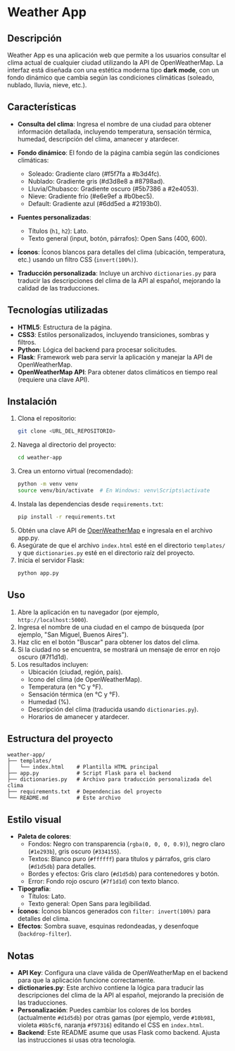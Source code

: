 # Weather App

## Descripción
Weather App es una aplicación web que permite a los usuarios consultar el clima actual de cualquier ciudad utilizando la API de OpenWeatherMap. La interfaz está diseñada con una estética moderna tipo **dark mode**, con un fondo dinámico que cambia según las condiciones climáticas (soleado, nublado, lluvia, nieve, etc.).

## Características
- **Consulta del clima**: Ingresa el nombre de una ciudad para obtener información detallada, incluyendo temperatura, sensación térmica, humedad, descripción del clima, amanecer y atardecer.
- **Fondo dinámico**: El fondo de la página cambia según las condiciones climáticas:
  - Soleado: Gradiente claro (#f5f7fa a #b3d4fc).
  - Nublado: Gradiente gris (#d3d8e8 a #8798ad).
  - Lluvia/Chubasco: Gradiente oscuro (#5b7386 a #2e4053).
  - Nieve: Gradiente frío (#e6e9ef a #b0bec5).
  - Default: Gradiente azul (#6dd5ed a #2193b0).

- **Fuentes personalizadas**:
  - Títulos (`h1`, `h2`): Lato.
  - Texto general (input, botón, párrafos): Open Sans (400, 600).
- **Íconos**: Íconos blancos para detalles del clima (ubicación, temperatura, etc.) usando un filtro CSS (`invert(100%)`).
- **Traducción personalizada**: Incluye un archivo `dictionaries.py` para traducir las descripciones del clima de la API al español, mejorando la calidad de las traducciones.

## Tecnologías utilizadas
- **HTML5**: Estructura de la página.
- **CSS3**: Estilos personalizados, incluyendo transiciones, sombras y filtros.
- **Python**: Lógica del backend para procesar solicitudes.
- **Flask**: Framework web para servir la aplicación y manejar la API de OpenWeatherMap.
- **OpenWeatherMap API**: Para obtener datos climáticos en tiempo real (requiere una clave API).

## Instalación
1. Clona el repositorio:
   ```bash
   git clone <URL_DEL_REPOSITORIO>
   ```
2. Navega al directorio del proyecto:
   ```bash
   cd weather-app
   ```
3. Crea un entorno virtual (recomendado):
   ```bash
   python -m venv venv
   source venv/bin/activate  # En Windows: venv\Scripts\activate
   ```
4. Instala las dependencias desde `requirements.txt`:
   ```bash
   pip install -r requirements.txt
   ```
5. Obtén una clave API de [OpenWeatherMap](https://openweathermap.org/api) e ingresala en el archivo app.py.
6. Asegúrate de que el archivo `index.html` esté en el directorio `templates/` y que `dictionaries.py` esté en el directorio raíz del proyecto.
7. Inicia el servidor Flask:
   ```bash
   python app.py
   ```

## Uso
1. Abre la aplicación en tu navegador (por ejemplo, `http://localhost:5000`).
2. Ingresa el nombre de una ciudad en el campo de búsqueda (por ejemplo, "San Miguel, Buenos Aires").
3. Haz clic en el botón "Buscar" para obtener los datos del clima.
4. Si la ciudad no se encuentra, se mostrará un mensaje de error en rojo oscuro (#7f1d1d).
5. Los resultados incluyen:
   - Ubicación (ciudad, región, país).
   - Icono del clima (de OpenWeatherMap).
   - Temperatura (en °C y °F).
   - Sensación térmica (en °C y °F).
   - Humedad (%).
   - Descripción del clima (traducida usando `dictionaries.py`).
   - Horarios de amanecer y atardecer.

## Estructura del proyecto
```
weather-app/
├── templates/
│   └── index.html    # Plantilla HTML principal
├── app.py            # Script Flask para el backend
├── dictionaries.py   # Archivo para traducción personalizada del clima
├── requirements.txt  # Dependencias del proyecto
└── README.md         # Este archivo
```

## Estilo visual
- **Paleta de colores**:
  - Fondos: Negro con transparencia (`rgba(0, 0, 0, 0.9)`), negro claro (`#1e293b`), gris oscuro (`#334155`).
  - Textos: Blanco puro (`#ffffff`) para títulos y párrafos, gris claro (`#d1d5db`) para detalles.
  - Bordes y efectos: Gris claro (`#d1d5db`) para contenedores y botón.
  - Error: Fondo rojo oscuro (`#7f1d1d`) con texto blanco.
- **Tipografía**:
  - Títulos: Lato.
  - Texto general: Open Sans para legibilidad.
- **Íconos**: Íconos blancos generados con `filter: invert(100%)` para detalles del clima.
- **Efectos**: Sombra suave, esquinas redondeadas, y desenfoque (`backdrop-filter`).

## Notas
- **API Key**: Configura una clave válida de OpenWeatherMap en el backend para que la aplicación funcione correctamente.
- **dictionaries.py**: Este archivo contiene la lógica para traducir las descripciones del clima de la API al español, mejorando la precisión de las traducciones.
- **Personalización**: Puedes cambiar los colores de los bordes (actualmente `#d1d5db`) por otras gamas (por ejemplo, verde `#10b981`, violeta `#8b5cf6`, naranja `#f97316`) editando el CSS en `index.html`.
- **Backend**: Este README asume que usas Flask como backend. Ajusta las instrucciones si usas otra tecnología.
